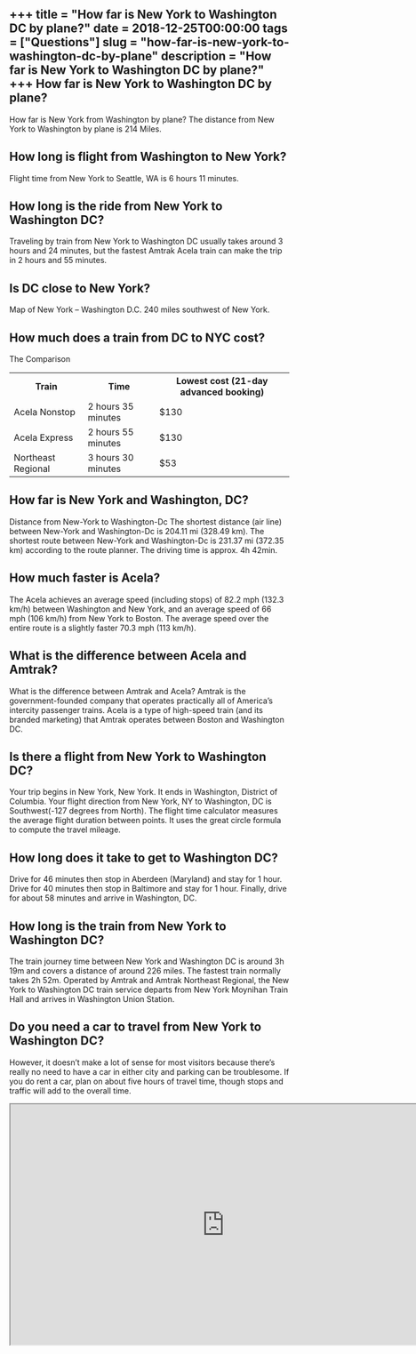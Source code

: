+++
title = "How far is New York to Washington DC by plane?"
date = 2018-12-25T00:00:00
tags = ["Questions"]
slug = "how-far-is-new-york-to-washington-dc-by-plane"
description = "How far is New York to Washington DC by plane?"
+++
How far is New York to Washington DC by plane?
----------------------------------------------

How far is New York from Washington by plane? The distance from New York to Washington by plane is 214 Miles.

How long is flight from Washington to New York?
-----------------------------------------------

Flight time from New York to Seattle, WA is 6 hours 11 minutes.

How long is the ride from New York to Washington DC?
----------------------------------------------------

Traveling by train from New York to Washington DC usually takes around 3 hours and 24 minutes, but the fastest Amtrak Acela train can make the trip in 2 hours and 55 minutes.

Is DC close to New York?
------------------------

Map of New York – Washington D.C. 240 miles southwest of New York.

How much does a train from DC to NYC cost?
------------------------------------------

The Comparison

<table><tr><th>Train</th><th>Time</th><th>Lowest cost (21-day advanced booking)</th></tr><tr><td>Acela Nonstop</td><td>2 hours 35 minutes</td><td>$130</td></tr><tr><td>Acela Express</td><td>2 hours 55 minutes</td><td>$130</td></tr><tr><td>Northeast Regional</td><td>3 hours 30 minutes</td><td>$53</td></tr></table>

How far is New York and Washington, DC?
---------------------------------------

Distance from New-York to Washington-Dc The shortest distance (air line) between New-York and Washington-Dc is 204.11 mi (328.49 km). The shortest route between New-York and Washington-Dc is 231.37 mi (372.35 km) according to the route planner. The driving time is approx. 4h 42min.

How much faster is Acela?
-------------------------

The Acela achieves an average speed (including stops) of 82.2 mph (132.3 km/h) between Washington and New York, and an average speed of 66 mph (106 km/h) from New York to Boston. The average speed over the entire route is a slightly faster 70.3 mph (113 km/h).

What is the difference between Acela and Amtrak?
------------------------------------------------

What is the difference between Amtrak and Acela? Amtrak is the government-founded company that operates practically all of America’s intercity passenger trains. Acela is a type of high-speed train (and its branded marketing) that Amtrak operates between Boston and Washington DC.

Is there a flight from New York to Washington DC?
-------------------------------------------------

Your trip begins in New York, New York. It ends in Washington, District of Columbia. Your flight direction from New York, NY to Washington, DC is Southwest(-127 degrees from North). The flight time calculator measures the average flight duration between points. It uses the great circle formula to compute the travel mileage.

How long does it take to get to Washington DC?
----------------------------------------------

Drive for 46 minutes then stop in Aberdeen (Maryland) and stay for 1 hour. Drive for 40 minutes then stop in Baltimore and stay for 1 hour. Finally, drive for about 58 minutes and arrive in Washington, DC.

How long is the train from New York to Washington DC?
-----------------------------------------------------

The train journey time between New York and Washington DC is around 3h 19m and covers a distance of around 226 miles. The fastest train normally takes 2h 52m. Operated by Amtrak and Amtrak Northeast Regional, the New York to Washington DC train service departs from New York Moynihan Train Hall and arrives in Washington Union Station.

Do you need a car to travel from New York to Washington DC?
-----------------------------------------------------------

However, it doesn’t make a lot of sense for most visitors because there’s really no need to have a car in either city and parking can be troublesome. If you do rent a car, plan on about five hours of travel time, though stops and traffic will add to the overall time.

<iframe allow="accelerometer; autoplay; clipboard-write; encrypted-media; gyroscope; picture-in-picture" allowfullscreen="" class="__youtube_prefs__  epyt-is-override  no-lazyload" data-no-lazy="1" data-origheight="433" data-origwidth="770" data-skipgform_ajax_framebjll="" height="433" id="_ytid_76273" loading="lazy" src="https://www.youtube.com/embed/1hDFCQKvdB8?enablejsapi=1&autoplay=0&cc_load_policy=0&cc_lang_pref=&iv_load_policy=1&loop=0&modestbranding=0&rel=1&fs=1&playsinline=0&autohide=2&theme=dark&color=red&controls=1&" title="YouTube player" width="770"></iframe>